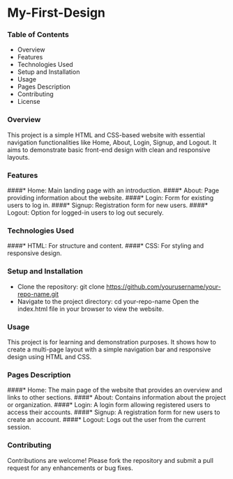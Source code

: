 # My-First-Design
### Table of Contents
* Overview
* Features
* Technologies Used
* Setup and Installation
* Usage
* Pages Description
* Contributing
* License
### Overview
This project is a simple HTML and CSS-based website with essential navigation functionalities like Home, About, Login, Signup, and Logout. It aims to demonstrate basic front-end design with clean and responsive layouts.

### Features
####* Home: Main landing page with an introduction.
####* About: Page providing information about the website.
####* Login: Form for existing users to log in.
####* Signup: Registration form for new users.
####* Logout: Option for logged-in users to log out securely.
### Technologies Used
####* HTML: For structure and content.
####* CSS: For styling and responsive design.
### Setup and Installation
* Clone the repository:
git clone https://github.com/yourusername/your-repo-name.git
* Navigate to the project directory:
cd your-repo-name
Open the index.html file in your browser to view the website.
### Usage
This project is for learning and demonstration purposes. It shows how to create a multi-page layout with a simple navigation bar and responsive design using HTML and CSS.

### Pages Description
####* Home: The main page of the website that provides an overview and links to other sections.
####* About: Contains information about the project or organization.
####* Login: A login form allowing registered users to access their accounts.
####* Signup: A registration form for new users to create an account.
####* Logout: Logs out the user from the current session.
### Contributing
Contributions are welcome! Please fork the repository and submit a pull request for any enhancements or bug fixes.
